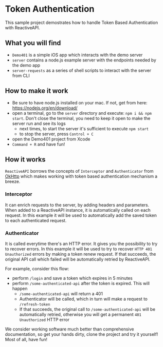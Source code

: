 # Token Authentication
This sample project demostrates how to handle Token Based Authentication with ReactiveAPI.

## What you will find
* `Demo401` is a simple iOS app which interacts with the demo server
* `server` contains a node.js example server with the endpoints needed by the demo app
* `server-requests` as a series of shell scripts to interact with the server from CLI


## How to make it work
* Be sure to have node.js installed on your mac. If not, get from here: https://nodejs.org/en/download/
* open a terminal, go to the `server` directory and execute: `npm i && npm start`. Don't close the terminal, you need to keep it open to make the server run and see its logs
    * next times, to start the server it's sufficient to execute `npm start`
    * to stop the server, press `Control + C`
* open the Demo401 project from Xcode
* `Command + R` and have fun!

## How it works
`ReactiveAPI` borrows the concepts of `Interceptor` and `Authenticator` from [OkHttp](https://square.github.io/okhttp/) which makes working with token based authentication mechanism a breeze.

### Interceptor
It can enrich requests to the server, by adding headers and parameters. When added to a ReactiveAPI instance, it is automatically called on each request. In this example it will be used to automatically add the saved token to each authenticated request.

### Authenticator
It is called everytime there's an HTTP error. It gives you the possibility to try to recover errors. In this example it will be used to try to recover `HTTP 401 Unauthorized` errors by making a token renew request. If that succeeds, the original API call which failed will be automatically retried by ReactiveAPI.

For example, consider this flow:
* perform `/login` and save a token which expires in 5 minutes
* perform `/some-authenticated-api` after the token is expired. This will happen
    * `/some-authenticated-api` will return a 401
    * Authenticator will be called, which in turn will make a request to `/refresh-token`
    * If that succeeds, the original call to `/some-authenticated-api` will be automatically retried, otherwise you will get a permanent `401 Unauthorized` HTTP error

We consider working software much better than comprehensive documentation, so get your hands dirty, clone the project and try it yourself! Most of all, have fun!

